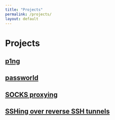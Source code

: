 ```yaml
---
title: "Projects"
permalink: /projects/
layout: default
---
```

# Projects

## [p1ng](/projects/p1ng/)

## [passworld](/projects/passworld/)

## [SOCKS proxying](/projects/SOCKS-proxying/)

## [SSHing over reverse SSH tunnels](/projects/SSHing-over-reverse-SSH-tunnels/)
